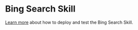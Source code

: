 # Bing Search Skill

[Learn more](https://aka.ms/bfexperimentalskills) about how to deploy and test the Bing Search Skill.